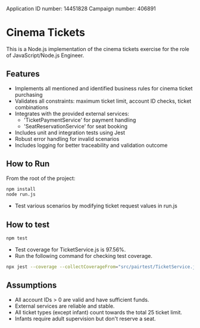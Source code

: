 Application ID number: 14451828 
Campaign number: 406891

# Cinema Tickets

This is a Node.js implementation of the cinema tickets exercise for the role of JavaScript/Node.js Engineer.


## Features

- Implements all mentioned and identified business rules for cinema ticket purchasing
- Validates all constraints: maximum ticket limit, account ID checks, ticket combinations
- Integrates with the provided external services:
    - 'TicketPaymentService' for payment handling
    - 'SeatReservationService' for seat booking
- Includes unit and integration tests using Jest
- Robust error handling for invalid scenarios
- Includes logging for better traceability and validation outcome


## How to Run

From the root of the project: 

```bash
npm install
node run.js
```
- Test various scenarios by modifying ticket request values in run.js

## How to test

```bash
npm test
```
- Test coverage for TicketService.js is 97.56%. 
- Run the following command for checking test coverage.

```bash
npx jest --coverage --collectCoverageFrom="src/pairtest/TicketService.js"
```

## Assumptions

- All account IDs > 0 are valid and have sufficient funds.
- External services are reliable and stable.
- All ticket types (except infant) count towards the total 25 ticket limit.
- Infants require adult supervision but don't reserve a seat.

